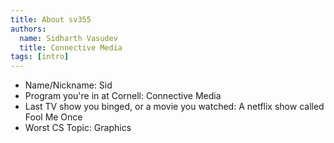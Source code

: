 ```yaml
---
title: About sv355
authors:
  name: Sidharth Vasudev
  title: Connective Media 
tags: [intro]
---
```


- Name/Nickname: Sid 
- Program you're in at Cornell: Connective Media
- Last TV show you binged, or a movie you watched: A netflix show called Fool Me Once
- Worst CS Topic: Graphics

